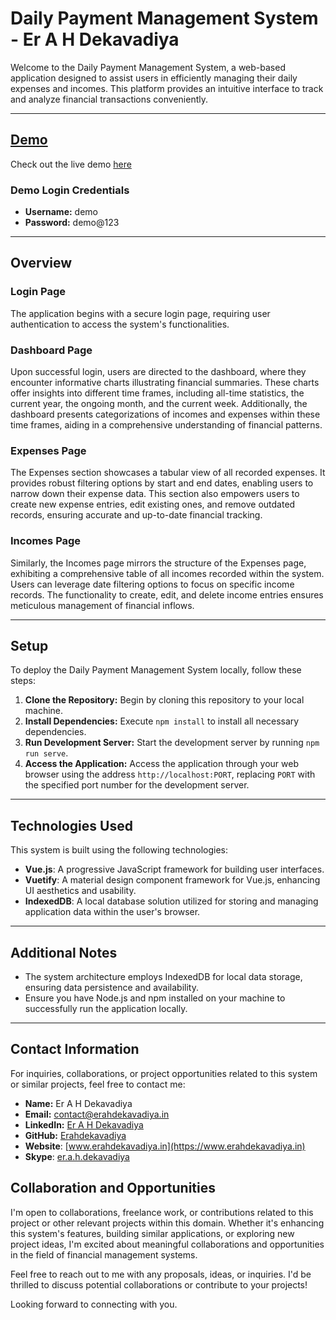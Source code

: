 # Daily Payment Management System - Er A H Dekavadiya

Welcome to the Daily Payment Management System, a web-based application designed to assist users in efficiently managing their daily expenses and incomes. This platform provides an intuitive interface to track and analyze financial transactions conveniently.

---

## [Demo](https://daily-payment-management-system.erahdekavadiya.in/)

Check out the live demo [here](https://daily-payment-management-system.erahdekavadiya.in/)

### Demo Login Credentials

- **Username:** demo
- **Password:** demo@123

---

## Overview

### Login Page
The application begins with a secure login page, requiring user authentication to access the system's functionalities.

### Dashboard Page
Upon successful login, users are directed to the dashboard, where they encounter informative charts illustrating financial summaries. These charts offer insights into different time frames, including all-time statistics, the current year, the ongoing month, and the current week. Additionally, the dashboard presents categorizations of incomes and expenses within these time frames, aiding in a comprehensive understanding of financial patterns.

### Expenses Page
The Expenses section showcases a tabular view of all recorded expenses. It provides robust filtering options by start and end dates, enabling users to narrow down their expense data. This section also empowers users to create new expense entries, edit existing ones, and remove outdated records, ensuring accurate and up-to-date financial tracking.

### Incomes Page
Similarly, the Incomes page mirrors the structure of the Expenses page, exhibiting a comprehensive table of all incomes recorded within the system. Users can leverage date filtering options to focus on specific income records. The functionality to create, edit, and delete income entries ensures meticulous management of financial inflows.

---

## Setup

To deploy the Daily Payment Management System locally, follow these steps:

1. **Clone the Repository:** Begin by cloning this repository to your local machine.
2. **Install Dependencies:** Execute `npm install` to install all necessary dependencies.
3. **Run Development Server:** Start the development server by running `npm run serve`.
4. **Access the Application:** Access the application through your web browser using the address `http://localhost:PORT`, replacing `PORT` with the specified port number for the development server.

---

## Technologies Used

This system is built using the following technologies:

- **Vue.js**: A progressive JavaScript framework for building user interfaces.
- **Vuetify**: A material design component framework for Vue.js, enhancing UI aesthetics and usability.
- **IndexedDB**: A local database solution utilized for storing and managing application data within the user's browser.

---

## Additional Notes

- The system architecture employs IndexedDB for local data storage, ensuring data persistence and availability.
- Ensure you have Node.js and npm installed on your machine to successfully run the application locally.

---

## Contact Information

For inquiries, collaborations, or project opportunities related to this system or similar projects, feel free to contact me:

- **Name:** Er A H Dekavadiya
- **Email:** [contact@erahdekavadiya.in](mailto:contact@erahdekavadiya.in)
- **LinkedIn:** [Er A H Dekavadiya](https://www.linkedin.com/in/er-a-h-dekavadiya)
- **GitHub:** [Erahdekavadiya](https://github.com/Erahdekavadiya/)
- **Website**: [www.erahdekavadiya.in](https://www.erahdekavadiya.in)
- **Skype**: [er.a.h.dekavadiya](https://join.skype.com/invite/d6mpdC4E7wmA)

## Collaboration and Opportunities

I'm open to collaborations, freelance work, or contributions related to this project or other relevant projects within this domain. Whether it's enhancing this system's features, building similar applications, or exploring new project ideas, I'm excited about meaningful collaborations and opportunities in the field of financial management systems.

Feel free to reach out to me with any proposals, ideas, or inquiries. I'd be thrilled to discuss potential collaborations or contribute to your projects!

Looking forward to connecting with you.
